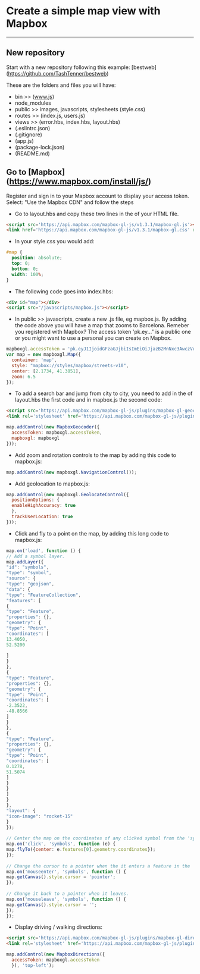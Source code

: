 # Create a simple map view with Mapbox 

----
## New repository

Start with a new repository following this example: [bestweb] (https://github.com/TashTenner/bestweb)

These are the folders and files you will have:

* bin >> (www.js)
* node_modules
* public >> images, javascripts, stylesheets (style.css)
* routes >> (index.js, users.js)
* views >> (error.hbs, index.hbs, layout.hbs)
* (.eslintrc.json)
* (.gitignore)
* (app.js)
* (package-lock.json)
* (README.md)

## Go to [Mapbox] (https://www.mapbox.com/install/js/)

Register and sign in to your Mapbox account to display your access token.
Select: "Use the Mapbox CDN" and follow the steps

* Go to layout.hbs and copy these two lines in the <head> of your HTML file.

```HTML
<script src='https://api.mapbox.com/mapbox-gl-js/v1.3.1/mapbox-gl.js'></script>
<link href='https://api.mapbox.com/mapbox-gl-js/v1.3.1/mapbox-gl.css' rel='stylesheet' />
```

* In your style.css you would add:

```CSS
#map { 
  position: absolute; 
  top: 0; 
  bottom: 0; 
  width: 100%; 
}
```

* The following code goes into index.hbs:

```HTML
<div id="map"></div>
<script src="/javascripts/mapbox.js"></script>
```

* In public >> javascripts, create a new .js file, eg mapbox.js. By adding the code above you will have a map that zooms to Barcelona. Remeber you registered with Mapbox? The access token 'pk.ey..." is a public one or you might want to use a personal you can create on Mapbox.

```javascript
mapboxgl.accessToken = 'pk.eyJ1IjoidGFzaGJjbiIsImEiOiJjazB2MnNxc3AwczVuM2NwY3ZmMnFtcGtsIn0.gS1ialg1lO0d8qk5P9Z2pw';
var map = new mapboxgl.Map({
  container: 'map',
  style: "mapbox://styles/mapbox/streets-v10",
  center: [2.1734, 41.3851],
  zoom: 6.5
});
```

* To add a search bar and jump from city to city, you need to add in the <head> of layout.hbs the first code and in mapbox.js the second code:

```HTML
<script src='https://api.mapbox.com/mapbox-gl-js/plugins/mapbox-gl-geocoder/v4.4.1/mapbox-gl-geocoder.min.js'></script>
<link rel='stylesheet' href='https://api.mapbox.com/mapbox-gl-js/plugins/mapbox-gl-geocoder/v4.4.1/mapbox-gl-geocoder.css' type='text/css' />
```

```javascript
map.addControl(new MapboxGeocoder({
  accessToken: mapboxgl.accessToken,
  mapboxgl: mapboxgl
}));
```

* Add zoom and rotation controls to the map by adding this code to mapbox.js:

```javascript
map.addControl(new mapboxgl.NavigationControl());
```

* Add geolocation to mapbox.js:

```javascript
map.addControl(new mapboxgl.GeolocateControl({
  positionOptions: {
  enableHighAccuracy: true
  },
  trackUserLocation: true
}));
```

* Click and fly to a point on the map, by adding this long code to mapbox.js:

```javascript
map.on('load', function () {
// Add a symbol layer.
map.addLayer({
"id": "symbols",
"type": "symbol",
"source": {
"type": "geojson",
"data": {
"type": "FeatureCollection",
"features": [
{
"type": "Feature",
"properties": {},
"geometry": {
"type": "Point",
"coordinates": [
13.4050,
52.5200
 
]
}
},
{
"type": "Feature",
"properties": {},
"geometry": {
"type": "Point",
"coordinates": [
-2.3522,
-48.8566
]
}
},
{
"type": "Feature",
"properties": {},
"geometry": {
"type": "Point",
"coordinates": [
0.1278,
51.5074
]
}
}
]
}
},
"layout": {
"icon-image": "rocket-15"
}
});
 
// Center the map on the coordinates of any clicked symbol from the 'symbols' layer.
map.on('click', 'symbols', function (e) {
map.flyTo({center: e.features[0].geometry.coordinates});
});
 
// Change the cursor to a pointer when the it enters a feature in the 'symbols' layer.
map.on('mouseenter', 'symbols', function () {
map.getCanvas().style.cursor = 'pointer';
});
 
// Change it back to a pointer when it leaves.
map.on('mouseleave', 'symbols', function () {
map.getCanvas().style.cursor = '';
});
});
```

* Display driving / walking directions:

```HTML
<script src='https://api.mapbox.com/mapbox-gl-js/plugins/mapbox-gl-directions/v4.0.2/mapbox-gl-directions.js'></script>
<link rel='stylesheet' href='https://api.mapbox.com/mapbox-gl-js/plugins/mapbox-gl-directions/v4.0.2/mapbox-gl-directions.css' type='text/css' />
```

```javascript
map.addControl(new MapboxDirections({
  accessToken: mapboxgl.accessToken
  }), 'top-left');
```
